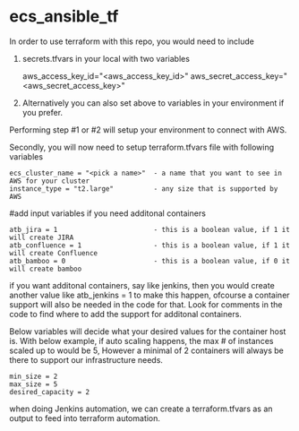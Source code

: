 # ecs_ansible_tf
In order to use terraform with this repo, you would need to include

1. secrets.tfvars in your local with two variables

    aws_access_key_id="<aws_access_key_id>"
    aws_secret_access_key="<aws_secret_access_key>"

2. Alternatively you can also set above to variables in your environment if you prefer.

Performing step #1 or #2 will setup your environment to connect with AWS.

Secondly, you will now need to setup terraform.tfvars file with following variables

    ecs_cluster_name = "<pick a name>"  - a name that you want to see in AWS for your cluster
    instance_type = "t2.large"          - any size that is supported by AWS

#add input variables if you need additonal containers

    atb_jira = 1                        - this is a boolean value, if 1 it will create JIRA
    atb_confluence = 1                  - this is a boolean value, if 1 it will create Confluence
    atb_bamboo = 0                      - this is a boolean value, if 0 it will create bamboo

if you want additonal containers, say like jenkins, then you would create another value like
atb_jenkins = 1 to make this happen, ofcourse a container support will also be needed in the code for that. Look for comments in the code to find where to add the support for additonal containers.

Below variables will decide what your desired values for the container host is. With below example, if auto scaling happens, the max # of instances scaled up to would be 5, However a minimal of 2 containers will always be there to support our infrastructure needs.

    min_size = 2
    max_size = 5
    desired_capacity = 2

when doing Jenkins automation, we can create a terraform.tfvars as an output to feed into terraform automation.

